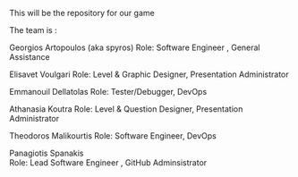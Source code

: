 This will be the repository for our game 

The team is :

Georgios Artopoulos (aka spyros)
Role: Software Engineer , General Assistance

Elisavet Voulgari
Role: Level & Graphic Designer, Presentation Administrator

Emmanouil Dellatolas
Role: Tester/Debugger, DevOps 

Athanasia Koutra
Role: Level & Question Designer, Presentation Administrator

Theodoros Malikourtis
Role: Software Engineer, DevOps

Panagiotis Spanakis  
Role: Lead Software Engineer , GitHub Adminsistrator 

